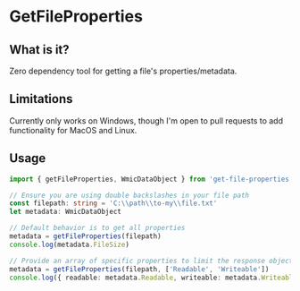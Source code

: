 # GetFileProperties

## What is it?

Zero dependency tool for getting a file's properties/metadata.

## Limitations

Currently only works on Windows, though I'm open to pull requests to add
functionality for MacOS and Linux.

## Usage

```ts
import { getFileProperties, WmicDataObject } from 'get-file-properties'

// Ensure you are using double backslashes in your file path
const filepath: string = 'C:\\path\\to-my\\file.txt'
let metadata: WmicDataObject

// Default behavior is to get all properties
metadata = getFileProperties(filepath)
console.log(metadata.FileSize)

// Provide an array of specific properties to limit the response object
metadata = getFileProperties(filepath, ['Readable', 'Writeable'])
console.log({ readable: metadata.Readable, writeable: metadata.Writeable })
```
